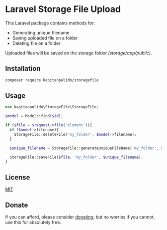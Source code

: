 # Laravel Storage File Upload

This Laravel package contains methods for:

* Generating unique filename
* Saving uploaded file on a folder
* Deleting file on a folder

Uploaded files will be saved on the storage folder *(storage/app/public)*.

## Installation

```bash
composer require kapitanpulido/storagefile
```

## Usage

```php
use kapitanpulido\StorageFile\StorageFile;

$model = Model::find($id);

if ($file = $request->file('element')){
  if ($model->filename){
    StorageFile::deleteFile('my_folder', $model->filename);
  }

  $unique_filename = StorageFile::generateUniqueFileName('my_folder', $file->getClientOriginalName());

  StorageFile::saveFile($file, 'my_folder', $unique_filename);
}
```

## License
[MIT](https://choosealicense.com/licenses/mit/)

## Donate

If you can afford, please consider [donating](https://www.paypal.me/kapitanpulido), but no worries if you cannot, use this for absolutely free.
